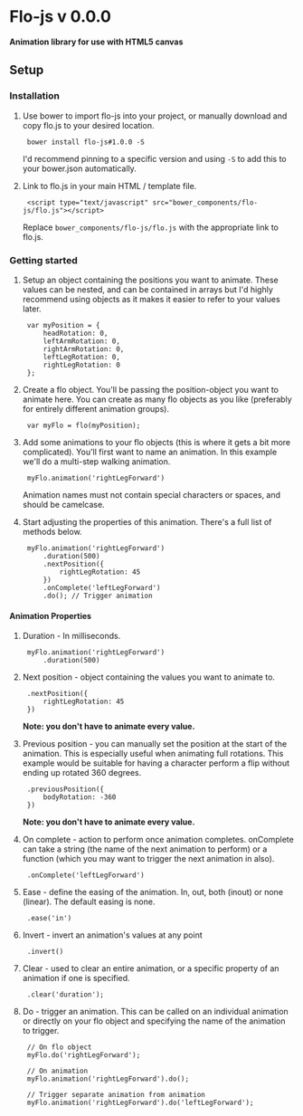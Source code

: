 # Flo-js v 0.0.0

__Animation library for use with HTML5 canvas__

## Setup

### Installation

1. Use bower to import flo-js into your project, or manually download and copy flo.js to your desired location.

        bower install flo-js#1.0.0 -S

    I'd recommend pinning to a specific version and using `-S` to add this to your bower.json automatically.

2. Link to flo.js in your main HTML / template file.

        <script type="text/javascript" src="bower_components/flo-js/flo.js"></script>

    Replace `bower_components/flo-js/flo.js` with the appropriate link to flo.js.

### Getting started

1. Setup an object containing the positions you want to animate. These values can be nested, and can be contained in arrays but I'd highly recommend using objects as it makes it easier to refer to your values later.

        var myPosition = {
            headRotation: 0,
            leftArmRotation: 0,
            rightArmRotation: 0,
            leftLegRotation: 0,
            rightLegRotation: 0
        };

2. Create a flo object. You'll be passing the position-object you want to animate here. You can create as many flo objects as you like (preferably for entirely different animation groups).

        var myFlo = flo(myPosition);

3. Add some animations to your flo objects (this is where it gets a bit more complicated). You'll first want to name an animation. In this example we'll do a multi-step walking animation.

        myFlo.animation('rightLegForward')

    Animation names must not contain special characters or spaces, and should be camelcase.

4. Start adjusting the properties of this animation. There's a full list of methods below.

        myFlo.animation('rightLegForward')
            .duration(500)
            .nextPosition({
                rightLegRotation: 45
            })
            .onComplete('leftLegForward')
            .do(); // Trigger animation

#### Animation Properties

1. Duration - In milliseconds.

        myFlo.animation('rightLegForward')
            .duration(500)

2. Next position - object containing the values you want to animate to.

        .nextPosition({
            rightLegRotation: 45
        })

    **Note: you don't have to animate every value.**

3. Previous position - you can manually set the position at the start of the animation. This is especially useful when animating full rotations. This example would be suitable for having a character perform a flip without ending up rotated 360 degrees.

        .previousPosition({
            bodyRotation: -360
        })

    **Note: you don't have to animate every value.**

4. On complete - action to perform once animation completes. onComplete can take a string (the name of the next animation to perform) or a function (which you may want to trigger the next animation in also).

        .onComplete('leftLegForward')

5. Ease - define the easing of the animation. In, out, both (inout) or none (linear). The default easing is none.

        .ease('in')

6. Invert - invert an animation's values at any point

        .invert()

7. Clear - used to clear an entire animation, or a specific property of an animation if one is specified.

        .clear('duration');

8. Do - trigger an animation. This can be called on an individual animation or directly on your flo object and specifying the name of the animation to trigger.

        // On flo object
        myFlo.do('rightLegForward');

        // On animation
        myFlo.animation('rightLegForward').do();

        // Trigger separate animation from animation
        myFlo.animation('rightLegForward').do('leftLegForward');
